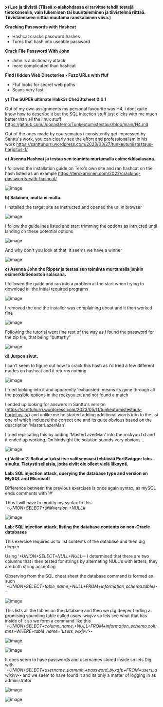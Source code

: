 
**x) Lue ja tiivistä (Tässä x-alakohdassa ei tarvitse tehdä testejä tietokoneella, vain lukeminen tai kuunteleminen ja tiivistelmä riittää. Tiivistämiseen riittää muutama ranskalainen viiva.)**

**Cracking Passwords with Hashcat**

- Hashcat cracks password hashes 
- Turns that hash into useable password


**Crack File Password With John**

- John is a dictionary attack 
- more complicated than hashcat


**Find Hidden Web Directories - Fuzz URLs with ffuf**
 
 - Ffuf looks for secret web paths
 - Scans very fast


**y) The SUPER ultimate Hakk3r Che33tsheet 0.0.1**

Out of my own assignments my personal favourite was H4, i dont quite know how to describe it but the SQL injection stuff just clicks with me much better than all the linux stuff
https://github.com/JoonasDemo/Tunkeutumistestaus/blob/main/H4.md

Out of the ones made by coursemates i consistently get impressed by Santtu's work, you can clearly see the effort and professionalism in his work
https://santtuhurri.wordpress.com/2023/03/27/tunkeutumistestaus-harjoitus-1/


**a) Asenna Hashcat ja testaa sen toiminta murtamalla esimerkkisalasana.**

I followed the installation guide on Tero's own site and ran hashcat on the hash listed as an example
https://terokarvinen.com/2022/cracking-passwords-with-hashcat/


![image](https://github.com/JoonasDemo/Tunkeutumistestaus/blob/main/hashcat1.jpg)


**b) Salainen, mutta ei multa.** 

I installed the target site as instructed and opened the url in browser

![image](https://github.com/JoonasDemo/Tunkeutumistestaus/blob/main/fuff1.jpg)

I follow the guidelines listed and start trimming the options as intructed until landing on these potential options

![image](https://github.com/JoonasDemo/Tunkeutumistestaus/blob/main/fuff2.jpg)

And why don't you look at that, it seems we have a winner

![image](https://github.com/JoonasDemo/Tunkeutumistestaus/blob/main/fuff3.jpg)


**c) Asenna John the Ripper ja testaa sen toiminta murtamalla jonkin esimerkkitiedoston salasana.**

I followed the guide and ran into a problem at the start when trying to download all the initial required programs

![image](https://github.com/JoonasDemo/Tunkeutumistestaus/blob/main/john1.jpg)

I removed the one the installer was complaining about and it then worked fine

![image](https://github.com/JoonasDemo/Tunkeutumistestaus/blob/main/john2.jpg)

Following the tutorial went fine rest of the way as i found the password for the zip file, that being "butterfly"

![image](https://github.com/JoonasDemo/Tunkeutumistestaus/blob/main/john3.jpg)


**d) Jurpon sivut.**

I can't seem to figure out how to  crack this hash as i'd tried a few different modes on hashcat and it returns nothing

![image](https://github.com/JoonasDemo/Tunkeutumistestaus/blob/main/jurpo1.jpg)

I tried looking into it and apparently 'exhausted' means its gone through all the possible options in the rockyou.txt and not found a match

I ended up looking for answers in Santtu's version (https://santtuhurri.wordpress.com/2023/05/11/tunkeutumistestaus-harjoitus-5/)  and unlike me he started adding additional words into to the list one of which included the correct one and its quite obvious based on the description 'MasterLazerMan'

I tried replicating this by adding 'MasterLazerMan' into the rockyou.txt and it ended up working. On hindsight the solution sounds very obvious...

![image](https://github.com/JoonasDemo/Tunkeutumistestaus/blob/main/jurpo2.jpg)

**e) Valitse 2: Ratkaise kaksi itse valitsemaasi tehtävää PortSwigger labs -sivulta. Tietysti sellaisia, jotka eivät ole olleet vielä läksynä.**


**Lab: SQL injection attack, querying the database type and version on MySQL and Microsoft**

Difference between the previous exercises is once again syntax, as mySQL ends comments with '#'

Thus I will have to modify my syntax to this *'+UNION+SELECT+@@version,+NULL#*

![image](https://github.com/JoonasDemo/Tunkeutumistestaus/blob/main/portsw1.jpg)


**Lab: SQL injection attack, listing the database contents on non-Oracle databases**

This exercise requires us to list contents of the database and then dig deeper

Using *'+UNION+SELECT+NULL+NULL--* I determined that there are two columns that i then tested for strings by alternating NULL's with letters, they are both string accepting

Observing from the SQL cheat sheet the database command is formed as such *'+UNION+SELECT+table_name,+NULL+FROM+information_schema.tables--*

![image](https://github.com/JoonasDemo/Tunkeutumistestaus/blob/main/portsw2.jpg)

This lists all the tables on the database and then we dig deeper finding a promising sounding table called *users-wixjvv* so lets see what that has inside of it so we form a command like this *'+UNION+SELECT+column_name,+NULL+FROM+information_schema.columns+WHERE+table_name='users_wixjvv'--*

![image](https://github.com/JoonasDemo/Tunkeutumistestaus/blob/main/portsw3.jpg)

![image](https://github.com/JoonasDemo/Tunkeutumistestaus/blob/main/portsw5.jpg)

It does seem to have passwords and usernames stored inside so lets Dig with *'+UNION+SELECT+username_uarmmh,+password_byxqfp+FROM+users_awixjvv--* and we seem to have found it and its only a matter of logging in as administrator

![image](https://github.com/JoonasDemo/Tunkeutumistestaus/blob/main/portsw3.jpg)

![image](https://github.com/JoonasDemo/Tunkeutumistestaus/blob/main/portsw4.jpg)



